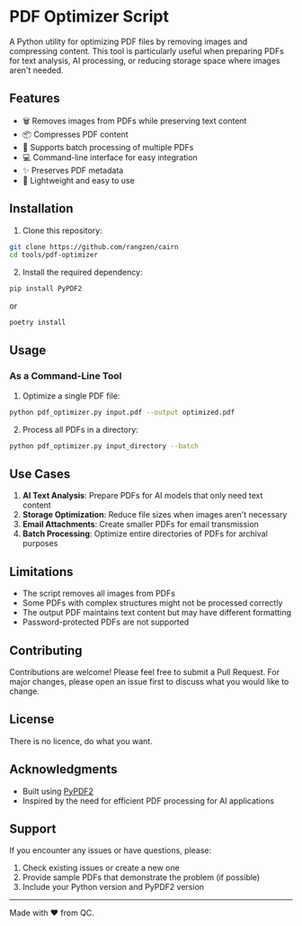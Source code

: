 # PDF Optimizer Script

A Python utility for optimizing PDF files by removing images and compressing content. This tool is particularly useful when preparing PDFs for text analysis, AI processing, or reducing storage space where images aren't needed.

## Features

- 🗑️ Removes images from PDFs while preserving text content
- 📦 Compresses PDF content
- 🔄 Supports batch processing of multiple PDFs
- 💻 Command-line interface for easy integration
- ✨ Preserves PDF metadata
- 🚀 Lightweight and easy to use

## Installation

1. Clone this repository:
```bash
git clone https://github.com/rangzen/cairn
cd tools/pdf-optimizer
```

2. Install the required dependency:
```bash
pip install PyPDF2
```
or
```bash
poetry install
```

## Usage

### As a Command-Line Tool

1. Optimize a single PDF file:
```bash
python pdf_optimizer.py input.pdf --output optimized.pdf
```

2. Process all PDFs in a directory:
```bash
python pdf_optimizer.py input_directory --batch
```

## Use Cases

1. **AI Text Analysis**: Prepare PDFs for AI models that only need text content
2. **Storage Optimization**: Reduce file sizes when images aren't necessary
3. **Email Attachments**: Create smaller PDFs for email transmission
4. **Batch Processing**: Optimize entire directories of PDFs for archival purposes

## Limitations

- The script removes all images from PDFs
- Some PDFs with complex structures might not be processed correctly
- The output PDF maintains text content but may have different formatting
- Password-protected PDFs are not supported

## Contributing

Contributions are welcome! Please feel free to submit a Pull Request. For major changes, please open an issue first to discuss what you would like to change.

## License

There is no licence, do what you want.

## Acknowledgments

- Built using [PyPDF2](https://pypdf2.readthedocs.io/)
- Inspired by the need for efficient PDF processing for AI applications

## Support

If you encounter any issues or have questions, please:
1. Check existing issues or create a new one
2. Provide sample PDFs that demonstrate the problem (if possible)
3. Include your Python version and PyPDF2 version

---
Made with ❤️ from QC.
